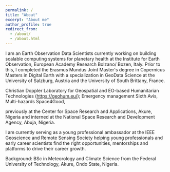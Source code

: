 ```yaml
---
permalink: /
title: "About"
excerpt: "About me"
author_profile: true
redirect_from: 
  - /about/
  - /about.html
---
```


I am an Earth Observation Data Scientists currently working on building scalable computing systems for planetary health at the Institute for Earth Observation, European Academy Research Bolzano/ Bozen, Italy. Prior to this, I completed the Erasmus Mundus Joint Master's degree in Copernicus Masters in Digital Earth with a specialization in GeoData Science at the University of Salzburg, Austria and the University of South Brittany, France.

Christian Doppler Laboratory for Geospatial and EO-based Humanitarian Technologies (https://geohum.eu/); Emergency management
Sixth Avis, Multi-hazards 
Space4Good, 

previously at the Center for Space Research and Applications, Akure, Nigeria and interned at the National Space Research and Development Agency, Abuja, Nigeria. 


I am currently serving as a young professional ambassador at the IEEE Geoscience and Remote Sensing Society helping young professionals and early career scientists find the right opportunities, mentorships and platforms to drive their career growth. 

Background: BSc in Meteorology and Climate Science from the Federal University of Technology, Akure, Ondo State, Nigeria. 
